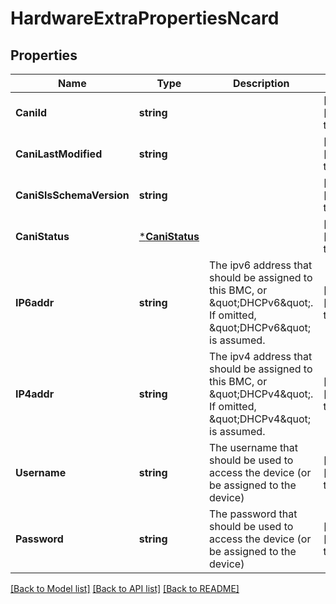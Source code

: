 # HardwareExtraPropertiesNcard

## Properties
Name | Type | Description | Notes
------------ | ------------- | ------------- | -------------
**CaniId** | **string** |  | [optional] [default to null]
**CaniLastModified** | **string** |  | [optional] [default to null]
**CaniSlsSchemaVersion** | **string** |  | [optional] [default to null]
**CaniStatus** | [***CaniStatus**](CANIStatus.md) |  | [optional] [default to null]
**IP6addr** | **string** | The ipv6 address that should be assigned to this BMC, or \&quot;DHCPv6\&quot;.  If omitted, \&quot;DHCPv6\&quot; is assumed. | [optional] [default to null]
**IP4addr** | **string** | The ipv4 address that should be assigned to this BMC, or \&quot;DHCPv4\&quot;.  If omitted, \&quot;DHCPv4\&quot; is assumed. | [optional] [default to null]
**Username** | **string** | The username that should be used to access the device (or be assigned to the device) | [optional] [default to null]
**Password** | **string** | The password that should be used to access the device (or be assigned to the device) | [optional] [default to null]

[[Back to Model list]](../README.md#documentation-for-models) [[Back to API list]](../README.md#documentation-for-api-endpoints) [[Back to README]](../README.md)

